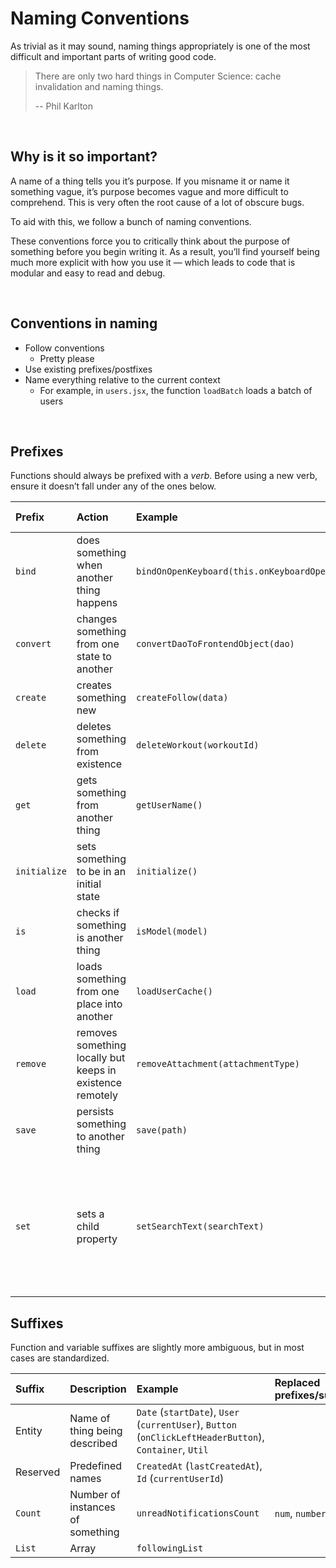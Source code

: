 # Naming Conventions

As trivial as it may sound, naming things appropriately is one of the most difficult and important parts of writing good code.

> There are only two hard things in Computer Science: cache invalidation and naming things.
>
> \-- Phil Karlton


<br />

## Why is it so important?

A name of a thing tells you it’s purpose. If you misname it or name it something vague, it’s purpose becomes vague and more difficult to comprehend. This is very often the root cause of a lot of obscure bugs.

To aid with this, we follow a bunch of naming conventions.

These conventions force you to critically think about the purpose of something before you begin writing it. As a result, you’ll find yourself being much more explicit with how you use it — which leads to code that is modular and easy to read and debug.


<br />

## Conventions in naming

* Follow conventions
  * Pretty please
* Use existing prefixes/postfixes
* Name everything relative to the current context
  * For example, in `users.jsx`, the function `loadBatch` loads a batch of users


<br />

## Prefixes

Functions should always be prefixed with a *verb*. Before using a new verb, ensure it doesn’t fall under any of the ones below.


Prefix    | Action    | Example   | Alternate prefixes
:---------|:----------|:----------|:---------------------
`bind` | does something when another thing happens | `bindOnOpenKeyboard(this.onKeyboardOpen)` | `on`
`convert` | changes something from one state to another | `convertDaoToFrontendObject(dao)` | `compress`, `normalize`, `parse`
`create` | creates something new | `createFollow(data)`
`delete` | deletes something from existence | `deleteWorkout(workoutId)` | `destroy`
`get` | gets something from another thing | `getUserName()` | `find`, `filter`, `copy`, `validate`, `match`
`initialize` | sets something to be in an initial state | `initialize()`
`is` | checks if something is another thing | `isModel(model)` | `are`, `can`, `did`, `has`, `should`, `will`
`load` | loads something from one place into another | `loadUserCache()` | `read`
`remove` | removes something locally but keeps in existence remotely | `removeAttachment(attachmentType)`
`save` | persists something to another thing | `save(path)` | `send`, `cache`
`set` | sets a child property | `setSearchText(searchText)` | `increment`, `decrement`, `update`, `toggle`, `clear`, `reset`, `sanitize`, `merge`, `mark`, `hellban`, `consume`




## Suffixes

Function and variable suffixes are slightly more ambiguous, but in most cases are standardized.


Suffix    | Description | Example   | Replaced prefixes/suffixes
:---------|:------------|:----------|:---------------------------
Entity | Name of thing being described | `Date` (`startDate`), `User` (`currentUser`), `Button` (`onClickLeftHeaderButton`), `Container`, `Util`
Reserved | Predefined names | `CreatedAt` (`lastCreatedAt`), `Id` (`currentUserId`)
`Count` | Number of instances of something | `unreadNotificationsCount` | `num`, `number`
`List` | Array | `followingList`